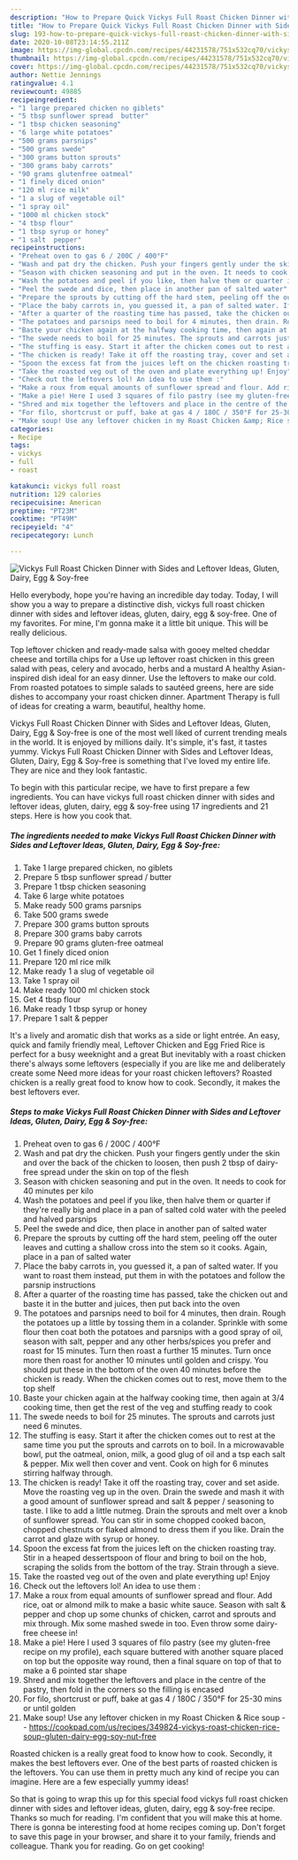 ```yaml
---
description: "How to Prepare Quick Vickys Full Roast Chicken Dinner with Sides and Leftover Ideas, Gluten, Dairy, Egg &amp;amp; Soy-free"
title: "How to Prepare Quick Vickys Full Roast Chicken Dinner with Sides and Leftover Ideas, Gluten, Dairy, Egg &amp;amp; Soy-free"
slug: 193-how-to-prepare-quick-vickys-full-roast-chicken-dinner-with-sides-and-leftover-ideas-gluten-dairy-egg-and-amp-soy-free
date: 2020-10-08T23:14:55.211Z
image: https://img-global.cpcdn.com/recipes/44231578/751x532cq70/vickys-full-roast-chicken-dinner-with-sides-and-leftover-ideas-gluten-dairy-egg-soy-free-recipe-main-photo.jpg
thumbnail: https://img-global.cpcdn.com/recipes/44231578/751x532cq70/vickys-full-roast-chicken-dinner-with-sides-and-leftover-ideas-gluten-dairy-egg-soy-free-recipe-main-photo.jpg
cover: https://img-global.cpcdn.com/recipes/44231578/751x532cq70/vickys-full-roast-chicken-dinner-with-sides-and-leftover-ideas-gluten-dairy-egg-soy-free-recipe-main-photo.jpg
author: Nettie Jennings
ratingvalue: 4.1
reviewcount: 49885
recipeingredient:
- "1 large prepared chicken no giblets"
- "5 tbsp sunflower spread  butter"
- "1 tbsp chicken seasoning"
- "6 large white potatoes"
- "500 grams parsnips"
- "500 grams swede"
- "300 grams button sprouts"
- "300 grams baby carrots"
- "90 grams glutenfree oatmeal"
- "1 finely diced onion"
- "120 ml rice milk"
- "1 a slug of vegetable oil"
- "1 spray oil"
- "1000 ml chicken stock"
- "4 tbsp flour"
- "1 tbsp syrup or honey"
- "1 salt  pepper"
recipeinstructions:
- "Preheat oven to gas 6 / 200C / 400°F"
- "Wash and pat dry the chicken. Push your fingers gently under the skin and over the back of the chicken to loosen, then push 2 tbsp of dairy-free spread under the skin on top of the flesh"
- "Season with chicken seasoning and put in the oven. It needs to cook for 40 minutes per kilo"
- "Wash the potatoes and peel if you like, then halve them or quarter if they&#39;re really big and place in a pan of salted cold water with the peeled and halved parsnips"
- "Peel the swede and dice, then place in another pan of salted water"
- "Prepare the sprouts by cutting off the hard stem, peeling off the outer leaves and cutting a shallow cross into the stem so it cooks. Again, place in a pan of salted water"
- "Place the baby carrots in, you guessed it, a pan of salted water. If you want to roast them instead, put them in with the potatoes and follow the parsnip instructions"
- "After a quarter of the roasting time has passed, take the chicken out and baste it in the butter and juices, then put back into the oven"
- "The potatoes and parsnips need to boil for 4 minutes, then drain. Rough the potatoes up a little by tossing them in a colander. Sprinkle with some flour then coat both the potatoes and parsnips with a good spray of oil, season with salt, pepper and any other herbs/spices you prefer and roast for 15 minutes. Turn then roast a further 15 minutes. Turn once more then roast for another 10 minutes until golden and crispy. You should put these in the bottom of the oven 40 minutes before the chicken is ready. When the chicken comes out to rest, move them to the top shelf"
- "Baste your chicken again at the halfway cooking time, then again at 3/4 cooking time, then get the rest of the veg and stuffing ready to cook"
- "The swede needs to boil for 25 minutes. The sprouts and carrots just need 6 minutes."
- "The stuffing is easy. Start it after the chicken comes out to rest at the same time you put the sprouts and carrots on to boil. In a microwavable bowl, put the oatmeal, onion, milk, a good glug of oil and a tsp each salt &amp; pepper. Mix well then cover and vent. Cook on high for 6 minutes stirring halfway through."
- "The chicken is ready! Take it off the roasting tray, cover and set aside. Move the roasting veg up in the oven. Drain the swede and mash it with a good amount of sunflower spread and salt &amp; pepper / seasoning to taste. I like to add a little nutmeg. Drain the sprouts and melt over a knob of sunflower spread. You can stir in some chopped cooked bacon, chopped chestnuts or flaked almond to dress them if you like. Drain the carrot and glaze with syrup or honey."
- "Spoon the excess fat from the juices left on the chicken roasting tray. Stir in a heaped dessertspoon of flour and bring to boil on the hob, scraping the solids from the bottom of the tray. Strain through a sieve."
- "Take the roasted veg out of the oven and plate everything up! Enjoy"
- "Check out the leftovers lol! An idea to use them :"
- "Make a roux from equal amounts of sunflower spread and flour. Add rice, oat or almond milk to make a basic white sauce. Season with salt &amp; pepper and chop up some chunks of chicken, carrot and sprouts and mix through. Mix some mashed swede in too. Even throw some dairy-free cheese in!"
- "Make a pie! Here I used 3 squares of filo pastry (see my gluten-free recipe on my profile), each square buttered with another square placed on top but the opposite way round, then a final square on top of that to make a 6 pointed star shape"
- "Shred and mix together the leftovers and place in the centre of the pastry, then fold in the corners so the filling is encased"
- "For filo, shortcrust or puff, bake at gas 4 / 180C / 350°F for 25-30 mins or until golden"
- "Make soup! Use any leftover chicken in my Roast Chicken &amp; Rice soup  https://cookpad.com/us/recipes/349824-vickys-roast-chicken-rice-soup-gluten-dairy-egg-soy-nut-free"
categories:
- Recipe
tags:
- vickys
- full
- roast

katakunci: vickys full roast 
nutrition: 129 calories
recipecuisine: American
preptime: "PT23M"
cooktime: "PT49M"
recipeyield: "4"
recipecategory: Lunch

---
```



![Vickys Full Roast Chicken Dinner with Sides and Leftover Ideas, Gluten, Dairy, Egg &amp; Soy-free](https://img-global.cpcdn.com/recipes/44231578/751x532cq70/vickys-full-roast-chicken-dinner-with-sides-and-leftover-ideas-gluten-dairy-egg-soy-free-recipe-main-photo.jpg)

Hello everybody, hope you're having an incredible day today. Today, I will show you a way to prepare a distinctive dish, vickys full roast chicken dinner with sides and leftover ideas, gluten, dairy, egg &amp; soy-free. One of my favorites. For mine, I'm gonna make it a little bit unique. This will be really delicious.

Top leftover chicken and ready-made salsa with gooey melted cheddar cheese and tortilla chips for a Use up leftover roast chicken in this green salad with peas, celery and avocado, herbs and a mustard A healthy Asian-inspired dish ideal for an easy dinner. Use the leftovers to make our cold. From roasted potatoes to simple salads to sautéed greens, here are side dishes to accompany your roast chicken dinner. Apartment Therapy is full of ideas for creating a warm, beautiful, healthy home.

Vickys Full Roast Chicken Dinner with Sides and Leftover Ideas, Gluten, Dairy, Egg &amp; Soy-free is one of the most well liked of current trending meals in the world. It is enjoyed by millions daily. It's simple, it's fast, it tastes yummy. Vickys Full Roast Chicken Dinner with Sides and Leftover Ideas, Gluten, Dairy, Egg &amp; Soy-free is something that I've loved my entire life. They are nice and they look fantastic.


To begin with this particular recipe, we have to first prepare a few ingredients. You can have vickys full roast chicken dinner with sides and leftover ideas, gluten, dairy, egg &amp; soy-free using 17 ingredients and 21 steps. Here is how you cook that.

<!--inarticleads1-->

##### The ingredients needed to make Vickys Full Roast Chicken Dinner with Sides and Leftover Ideas, Gluten, Dairy, Egg &amp; Soy-free:

1. Take 1 large prepared chicken, no giblets
1. Prepare 5 tbsp sunflower spread / butter
1. Prepare 1 tbsp chicken seasoning
1. Take 6 large white potatoes
1. Make ready 500 grams parsnips
1. Take 500 grams swede
1. Prepare 300 grams button sprouts
1. Prepare 300 grams baby carrots
1. Prepare 90 grams gluten-free oatmeal
1. Get 1 finely diced onion
1. Prepare 120 ml rice milk
1. Make ready 1 a slug of vegetable oil
1. Take 1 spray oil
1. Make ready 1000 ml chicken stock
1. Get 4 tbsp flour
1. Make ready 1 tbsp syrup or honey
1. Prepare 1 salt &amp; pepper


It&#39;s a lively and aromatic dish that works as a side or light entrée. An easy, quick and family friendly meal, Leftover Chicken and Egg Fried Rice is perfect for a busy weeknight and a great But inevitably with a roast chicken there&#39;s always some leftovers (especially if you are like me and deliberately create some Need more ideas for your roast chicken leftovers? Roasted chicken is a really great food to know how to cook. Secondly, it makes the best leftovers ever. 

<!--inarticleads2-->

##### Steps to make Vickys Full Roast Chicken Dinner with Sides and Leftover Ideas, Gluten, Dairy, Egg &amp; Soy-free:

1. Preheat oven to gas 6 / 200C / 400°F
1. Wash and pat dry the chicken. Push your fingers gently under the skin and over the back of the chicken to loosen, then push 2 tbsp of dairy-free spread under the skin on top of the flesh
1. Season with chicken seasoning and put in the oven. It needs to cook for 40 minutes per kilo
1. Wash the potatoes and peel if you like, then halve them or quarter if they&#39;re really big and place in a pan of salted cold water with the peeled and halved parsnips
1. Peel the swede and dice, then place in another pan of salted water
1. Prepare the sprouts by cutting off the hard stem, peeling off the outer leaves and cutting a shallow cross into the stem so it cooks. Again, place in a pan of salted water
1. Place the baby carrots in, you guessed it, a pan of salted water. If you want to roast them instead, put them in with the potatoes and follow the parsnip instructions
1. After a quarter of the roasting time has passed, take the chicken out and baste it in the butter and juices, then put back into the oven
1. The potatoes and parsnips need to boil for 4 minutes, then drain. Rough the potatoes up a little by tossing them in a colander. Sprinkle with some flour then coat both the potatoes and parsnips with a good spray of oil, season with salt, pepper and any other herbs/spices you prefer and roast for 15 minutes. Turn then roast a further 15 minutes. Turn once more then roast for another 10 minutes until golden and crispy. You should put these in the bottom of the oven 40 minutes before the chicken is ready. When the chicken comes out to rest, move them to the top shelf
1. Baste your chicken again at the halfway cooking time, then again at 3/4 cooking time, then get the rest of the veg and stuffing ready to cook
1. The swede needs to boil for 25 minutes. The sprouts and carrots just need 6 minutes.
1. The stuffing is easy. Start it after the chicken comes out to rest at the same time you put the sprouts and carrots on to boil. In a microwavable bowl, put the oatmeal, onion, milk, a good glug of oil and a tsp each salt &amp; pepper. Mix well then cover and vent. Cook on high for 6 minutes stirring halfway through.
1. The chicken is ready! Take it off the roasting tray, cover and set aside. Move the roasting veg up in the oven. Drain the swede and mash it with a good amount of sunflower spread and salt &amp; pepper / seasoning to taste. I like to add a little nutmeg. Drain the sprouts and melt over a knob of sunflower spread. You can stir in some chopped cooked bacon, chopped chestnuts or flaked almond to dress them if you like. Drain the carrot and glaze with syrup or honey.
1. Spoon the excess fat from the juices left on the chicken roasting tray. Stir in a heaped dessertspoon of flour and bring to boil on the hob, scraping the solids from the bottom of the tray. Strain through a sieve.
1. Take the roasted veg out of the oven and plate everything up! Enjoy
1. Check out the leftovers lol! An idea to use them :
1. Make a roux from equal amounts of sunflower spread and flour. Add rice, oat or almond milk to make a basic white sauce. Season with salt &amp; pepper and chop up some chunks of chicken, carrot and sprouts and mix through. Mix some mashed swede in too. Even throw some dairy-free cheese in!
1. Make a pie! Here I used 3 squares of filo pastry (see my gluten-free recipe on my profile), each square buttered with another square placed on top but the opposite way round, then a final square on top of that to make a 6 pointed star shape
1. Shred and mix together the leftovers and place in the centre of the pastry, then fold in the corners so the filling is encased
1. For filo, shortcrust or puff, bake at gas 4 / 180C / 350°F for 25-30 mins or until golden
1. Make soup! Use any leftover chicken in my Roast Chicken &amp; Rice soup -  - https://cookpad.com/us/recipes/349824-vickys-roast-chicken-rice-soup-gluten-dairy-egg-soy-nut-free


Roasted chicken is a really great food to know how to cook. Secondly, it makes the best leftovers ever. One of the best parts of roasted chicken is the leftovers. You can use them in pretty much any kind of recipe you can imagine. Here are a few especially yummy ideas! 

So that is going to wrap this up for this special food vickys full roast chicken dinner with sides and leftover ideas, gluten, dairy, egg &amp; soy-free recipe. Thanks so much for reading. I'm confident that you will make this at home. There is gonna be interesting food at home recipes coming up. Don't forget to save this page in your browser, and share it to your family, friends and colleague. Thank you for reading. Go on get cooking!
